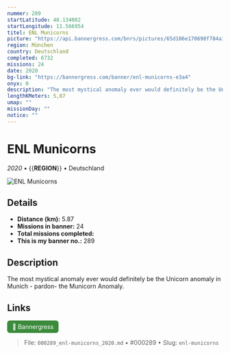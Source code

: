 ```yaml
---
nummer: 289
startLatitude: 48.134002
startLongitude: 11.566954
titel: ENL Municorns
picture: "https://api.bannergress.com/bnrs/pictures/65d106e170698f784a1c3315804b405b"
region: München
country: Deutschland
completed: 6732
missions: 24
date: 2020
bg-link: "https://bannergress.com/banner/enl-municorns-e3a4"
onyx: 0
description: "The most mystical anomaly ever would definitely be the Unicorn anomaly in Munich - pardon- the Municorn Anomaly."
lengthKMeters: 5,87
umap: ""
missionDay: ""
notice: ""
---
```

# ENL Municorns

*2020* • {{__REGION__}} • Deutschland

![ENL Municorns](https://api.bannergress.com/bnrs/pictures/65d106e170698f784a1c3315804b405b)



## Details
- **Distance (km):** 5.87
- **Missions in banner:** 24
- **Total missions completed:** 
- **This is my banner no.:** 289



## Description
The most mystical anomaly ever would definitely be the Unicorn anomaly in Munich - pardon- the Municorn Anomaly.



## Links
<a href="https://bannergress.com/banner/enl-municorns-e3a4" target="_blank" style="display:inline-block;margin-right:8px;padding:6px 12px;background:#3c8b3c;color:#fff;text-decoration:none;border-radius:6px;">🔗 Bannergress</a>



> File: `000289_enl-municorns_2020.md` • #000289 • Slug: `enl-municorns`
